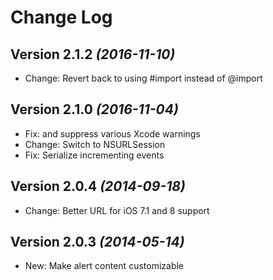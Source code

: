 Change Log
==========

Version 2.1.2 *(2016-11-10)*
----------------------------
* Change: Revert back to using #import instead of @import

Version 2.1.0 *(2016-11-04)*
----------------------------
* Fix: and suppress various Xcode warnings
* Change: Switch to NSURLSession
* Fix: Serialize incrementing events

Version 2.0.4 *(2014-09-18)*
----------------------------
* Change: Better URL for iOS 7.1 and 8 support

Version 2.0.3 *(2014-05-14)*
----------------------------
 * New: Make alert content customizable
